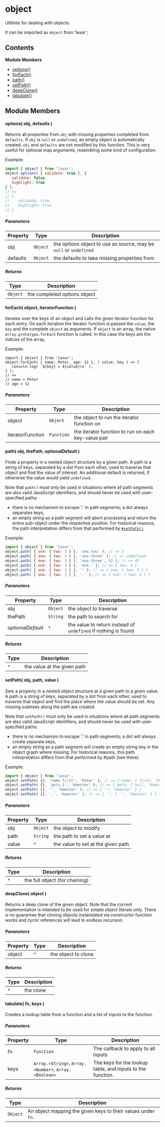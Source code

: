 
# <a id="object"></a>object

Utilities for dealing with objects.

It can be imported as `object` from 'laxar';

## Contents

**Module Members**

- [options()](#options)
- [forEach()](#forEach)
- [path()](#path)
- [setPath()](#setPath)
- [deepClone()](#deepClone)
- [tabulate()](#tabulate)

## Module Members

#### <a id="options"></a>options( obj, defaults )

Returns all properties from `obj` with missing properties completed from `defaults`. If `obj` is `null`
or `undefined`, an empty object is automatically created. `obj` and `defaults` are not modified by this
function. This is very useful for optional map arguments, resembling some kind of configuration.

Example:
```js
import { object } from 'laxar';
object.options( { validate: true }, {
   validate: false,
   highlight: true
} );
// =>
// {
//    validate: true,
//    highlight: true
// }
```

##### Parameters

| Property | Type | Description |
| -------- | ---- | ----------- |
| obj | `Object` |  the options object to use as source, may be `null` or `undefined` |
| defaults | `Object` |  the defaults to take missing properties from |

##### Returns

| Type | Description |
| ---- | ----------- |
| `Object` |  the completed options object |

#### <a id="forEach"></a>forEach( object, iteratorFunction )

Iterates over the keys of an object and calls the given iterator function for each entry.
On each iteration the iterator function is passed the `value`, the `key` and the complete `object` as
arguments.
If `object` is an array, the native `Array.prototype.forEach` function is called.
In this case the keys are the indices of the array.

Example:
```
import { object } from 'laxar';
object.forEach( { name: Peter, age: 12 }, ( value, key ) => {
   console.log( `${key} = ${value}\n` );
} );
// =>
// name = Peter
// age = 12
```

##### Parameters

| Property | Type | Description |
| -------- | ---- | ----------- |
| object | `Object` |  the object to run the iterator function on |
| iteratorFunction | `Function` |  the iterator function to run on each key-value pair |

#### <a id="path"></a>path( obj, thePath, optionalDefault )

Finds a property in a nested object structure by a given path. A path is a string of keys, separated
by a dot from each other, used to traverse that object and find the value of interest. An additional
default is returned, if otherwise the value would yield `undefined`.

Note that `path()` must only be used in situations where all path segments are also valid
JavaScript identifiers, and should never be used with user-specified paths:

 - there is no mechanism to escape '.' in path segments; a dot always separates keys,
 - an empty string as a path segment will abort processing and return the entire sub-object under the
   respective position. For historical reasons, the path interpretation differs from that performed by
   [`#setPath()`](#setPath).

Example:

```js
import { object } from 'laxar';
object.path( { one: { two: 3 } }, 'one.two' ); // => 3
object.path( { one: { two: 3 } }, 'one.three' ); // => undefined
object.path( { one: { two: 3 } }, 'one.three', 42 ); // => 42
object.path( { one: { two: 3 } }, 'one.' ); // => { two: 3 }
object.path( { one: { two: 3 } }, '' ); // => { one: { two: 3 } }
object.path( { one: { two: 3 } }, '.' ); // => { one: { two: 3 } }
```

##### Parameters

| Property | Type | Description |
| -------- | ---- | ----------- |
| obj | `Object` |  the object to traverse |
| thePath | `String` |  the path to search for |
| _optionalDefault_ | `*` |  the value to return instead of `undefined` if nothing is found |

##### Returns

| Type | Description |
| ---- | ----------- |
| `*` |  the value at the given path |

#### <a id="setPath"></a>setPath( obj, path, value )

Sets a property in a nested object structure at a given path to a given value. A path is a string of
keys, separated by a dot from each other, used to traverse that object and find the place where the
value should be set. Any missing subtrees along the path are created.

Note that `setPath()` must only be used in situations where all path segments are also valid
JavaScript identifiers, and should never be used with user-specified paths:

 - there is no mechanism to escape '.' in path segments; a dot will always create separate keys,
 - an empty string as a path segment will create an empty string key in the object graph where missing.
   For historical reasons, this path interpretation differs from that performed by #path (see there).

Example:

```js
import { object } from 'laxar';
object.setPath( {}, 'name.first', 'Peter' ); // => { name: { first: 'Peter' } }
object.setPath( {}, 'pets.1', 'Hamster' ); // => { pets: [ null, 'Hamster' ] }
object.setPath( {}, '', 'Hamster' ); // => { '': 'Hamster' } }
object.setPath( {}, '.', 'Hamster' ); // => { '': { '': 'Hamster' } } }
```

##### Parameters

| Property | Type | Description |
| -------- | ---- | ----------- |
| obj | `Object` |  the object to modify |
| path | `String` |  the path to set a value at |
| value | `*` |  the value to set at the given path |

##### Returns

| Type | Description |
| ---- | ----------- |
| `*` |  the full object (for chaining) |

#### <a id="deepClone"></a>deepClone( object )

Returns a deep clone of the given object. Note that the current implementation is intended to be used
for simple object literals only. There is no guarantee that cloning objects instantiated via
constructor function works and cyclic references will lead to endless recursion.

##### Parameters

| Property | Type | Description |
| -------- | ---- | ----------- |
| object | `*` |  the object to clone |

##### Returns

| Type | Description |
| ---- | ----------- |
| `*` |  the clone |

#### <a id="tabulate"></a>tabulate( fn, keys )

Creates a lookup table from a function and a list of inputs to the function.

##### Parameters

| Property | Type | Description |
| -------- | ---- | ----------- |
| fn | `Function` |  The callback to apply to all inputs |
| keys | `Array.<String>`, `Array.<Number>`, `Array.<Boolean>` |  The keys for the lookup table, and inputs to the function. |

##### Returns

| Type | Description |
| ---- | ----------- |
| `Object` |  An object mapping the given keys to their values under `fn`. |
